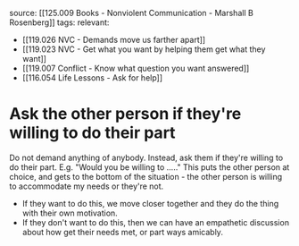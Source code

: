 source: [[125.009 Books - Nonviolent Communication - Marshall B Rosenberg]]
tags:
relevant:
- [[119.026 NVC - Demands move us farther apart]]
- [[119.023 NVC - Get what you want by helping them get what they want]]
- [[119.007 Conflict - Know what question you want answered]]
- [[116.054 Life Lessons - Ask for help]]

# Ask the other person if they're willing to do their part

Do not demand anything of anybody. Instead, ask them if they're willing to do their part. E.g. "Would you be willing to ....." This puts the other person at choice, and gets to the bottom of the situation - the other person is willing to accommodate my needs or they're not. 
- If they want to do this, we move closer together and they do the thing with their own motivation. 
- If they don't want to do this, then we can have an empathetic discussion about how get their needs met, or part ways amicably.

